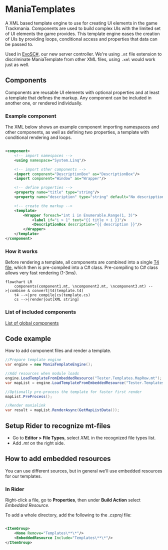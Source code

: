 ﻿# ManiaTemplates

A XML based template engine to use for creating UI elements in the game Trackmania.
Components are used to build complex UIs with the limited set of UI elements the game provides.
This template engine eases the creation of UIs by providing loops, conditional access and properties that data can be
passed to.

Used in [EvoSC#](https://github.com/EvoEsports/EvoSC-sharp), our new server controller.
We're using ``.mt`` file extension to discriminate ManiaTemplate from other XML files,
using `.xml` would work just as well.

## Components

Components are reusable UI elements with optional properties and at least a template that defines the markup.
Any component can be included in another one, or rendered individually.

### Example component

The XML below shows an example component importing namespaces and other components, as well as defining two properties,
a template with conditional rendering and loops.

````xml

<component>
    <!-- import namespaces -->
    <using namespace="System.Linq"/>

    <!-- import other components -->
    <import component="DescriptionBox" as="DescriptionBox"/>
    <import component="Window" as="Wrapper"/>

    <!-- define properties -->
    <property name="title" type="string"/>
    <property name="description" type="string" default="No descripption available."/>

    <!-- create the markup -->
    <template>
        <Wrapper foreach="int i in Enumerable.Range(1, 3)">
            <label if="i > 1" text="{{ title + i }}"/>
            <DescriptionBox description="{{ description }}"/>
        </Wrapper>
    </template>
</component>
````

### How it works

Before rendering a template, all components are combined into a
single [T4 file](https://learn.microsoft.com/en-us/visualstudio/modeling/code-generation-and-t4-text-templates), which
then is pre-compiled into a C# class.
Pre-compiling to C# class allows very fast rendering (1-3ms).

````mermaid
flowchart LR
    components(component1.mt, \ncomponent2.mt, \ncomponent3.mt) -->|combine & convert|t4(template.t4)
    t4 -->|pre compile|cs(template.cs)
    cs -->|render|out[XML string]
````

### List of included components

[List of global components](components.md)

## Code example

How to add component files and render a template.

````csharp
//Prepare template engine
var engine = new ManiaTemplateEngine();

//Add resources when module loads
engine.LoadTemplateFromEmbeddedResource("Tester.Templates.MapRow.mt");
var mapList = engine.LoadTemplateFromEmbeddedResource("Tester.Templates.MapList.mt");

//Optionally pre-process the template for faster first render
mapList.PreProcess();

//Render manialink
var result = mapList.RenderAsync(GetMapListData());
````

## Setup Rider to recognize mt-files

* Go to **Editor > File Types**, select *XML* in the recognized file types list.
* Add *.mt* on the right side.

## How to add embedded resources

You can use different sources, but in general we'll use embedded resources for our templates.

### In Rider

Right-click a file, go to **Properties**, then under **Build Action** select *Embedded Resource*.

To add a whole directory, add the following to the *.csproj* file:

````xml

<ItemGroup>
    <None Remove="Templates\**\*"/>
    <EmbeddedResource Include="Templates\**\*"/>
</ItemGroup>
````
